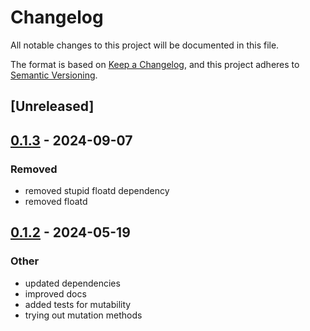 # Changelog
All notable changes to this project will be documented in this file.

The format is based on [Keep a Changelog](https://keepachangelog.com/en/1.0.0/),
and this project adheres to [Semantic Versioning](https://semver.org/spec/v2.0.0.html).

## [Unreleased]

## [0.1.3](https://github.com/RileyLeff/floco/compare/v0.1.2...v0.1.3) - 2024-09-07

### Removed
- removed stupid floatd dependency
- removed floatd

## [0.1.2](https://github.com/RileyLeff/floco/compare/v0.1.1...v0.1.2) - 2024-05-19

### Other
- updated dependencies
- improved docs
- added tests for mutability
- trying out mutation methods
